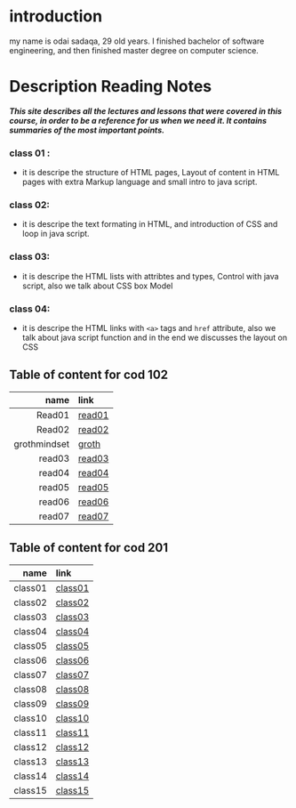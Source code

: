 # introduction 
my name is odai sadaqa, 29 old years. I finished bachelor of software engineering, and then finished master degree on computer science.



# Description Reading Notes
***This site describes all the lectures and lessons that were covered in this course, in order to be a reference for us when we need it. It contains summaries of the most important points.***

### class 01 :
  - it is descripe the structure of HTML pages, Layout of content in HTML pages with extra Markup language and small intro to java script.

### class 02:
  - it is descripe the text formating in HTML, and introduction of CSS and loop in java script.

### class 03: 
  - it is descripe the HTML lists with attribtes and types, Control with java script, also we talk about CSS box Model
### class 04:
  - it is descripe the HTML links with ```<a>``` tags and ```href``` attribute, also we talk about java script function and in the end we discusses the layout on CSS



## Table of content for cod 102

|name|link|
|----:|:----|
|Read01|[read01](https://odai-sadaqa.github.io/reading-notes/read01)|
|Read02|[read02](https://odai-sadaqa.github.io/reading-notes/102/read02)|
|grothmindset|[groth](https://odai-sadaqa.github.io/reading-notes/102/grothmindset)|
|read03|[read03](https://odai-sadaqa.github.io/reading-notes/102/read03)
|read04|[read04](https://odai-sadaqa.github.io/reading-notes/102/read04)
|read05|[read05](https://odai-sadaqa.github.io/reading-notes/102/read05)
|read06|[read06](https://odai-sadaqa.github.io/reading-notes/102/read06)
|read07|[read07](https://odai-sadaqa.github.io/reading-notes/102/read07)



## Table of content for cod 201

|name|link|
|----:|:----|
|class01|[class01](https://odai-sadaqa.github.io/reading-notes/201/class01)|
|class02|[class02](https://odai-sadaqa.github.io/reading-notes/201/class02)|
|class03|[class03](https://odai-sadaqa.github.io/reading-notes/201/class03)|
|class04|[class04](https://odai-sadaqa.github.io/reading-notes/201/class04)|
|class05|[class05](https://odai-sadaqa.github.io/reading-notes/201/class05)|
|class06|[class06](https://odai-sadaqa.github.io/reading-notes/201/class06)|
|class07|[class07](https://odai-sadaqa.github.io/reading-notes/201/class07)|
|class08|[class08](https://odai-sadaqa.github.io/reading-notes/201/class08)|
|class09|[class09](https://odai-sadaqa.github.io/reading-notes/201/class09)|
|class10|[class10](https://odai-sadaqa.github.io/reading-notes/201/class10)|
|class11|[class11](https://odai-sadaqa.github.io/reading-notes/201/class11)|
|class12|[class12](https://odai-sadaqa.github.io/reading-notes/201/class12)|
|class13|[class13](https://odai-sadaqa.github.io/reading-notes/201/class13)|
|class14|[class14](https://odai-sadaqa.github.io/reading-notes/201/class14)|
|class15|[class15](https://odai-sadaqa.github.io/reading-notes/201/class15)|

